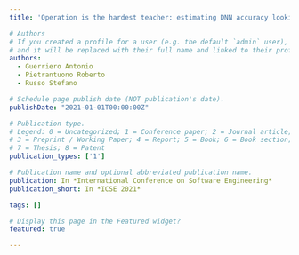 ```yaml
---
title: 'Operation is the hardest teacher: estimating DNN accuracy looking for mispredictions'

# Authors
# If you created a profile for a user (e.g. the default `admin` user), write the username (folder name) here
# and it will be replaced with their full name and linked to their profile.
authors:
  - Guerriero Antonio 
  - Pietrantuono Roberto
  - Russo Stefano

# Schedule page publish date (NOT publication's date).
publishDate: "2021-01-01T00:00:00Z"

# Publication type.
# Legend: 0 = Uncategorized; 1 = Conference paper; 2 = Journal article;
# 3 = Preprint / Working Paper; 4 = Report; 5 = Book; 6 = Book section;
# 7 = Thesis; 8 = Patent
publication_types: ['1']

# Publication name and optional abbreviated publication name.
publication: In *International Conference on Software Engineering*
publication_short: In *ICSE 2021*

tags: []

# Display this page in the Featured widget?
featured: true

---
```

